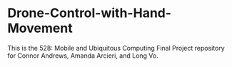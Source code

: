 # Drone-Control-with-Hand-Movement
This is the 528: Mobile and Ubiquitous Computing Final Project repository for Connor Andrews, Amanda Arcieri, and Long Vo.

